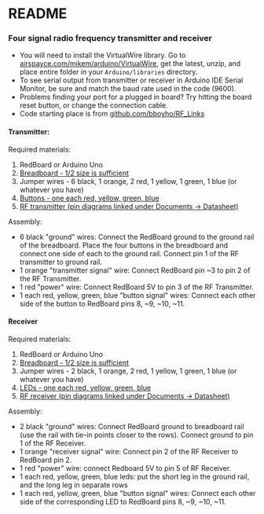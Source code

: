 # README

### Four signal radio frequency transmitter and receiver

* You will need to install the VirtualWire library. Go to [airspayce.com/mikem/arduino/VirtualWire](http://www.airspayce.com/mikem/arduino/VirtualWire/index.html), get the latest, unzip, and place entire folder in your `Arduino/libraries` directory.
* To see serial output from transmitter or receiver in Arduino IDE Serial Monitor, be sure and match the baud rate used in the code (9600).
* Problems finding your port for a plugged in board? Try hitting the board reset button, or change the connection cable.
* Code starting place is from [github.com/bboyho/RF_Links](https://github.com/bboyho/RF_Links)

#### Transmitter:

Required materials:

1. RedBoard or Arduino Uno
1. [Breadboard - 1/2 size is sufficient](https://www.sparkfun.com/products/12002)
1. Jumper wires - 6 black, 1 orange, 2 red, 1 yellow, 1 green, 1 blue (or whatever you have)
1. [Buttons - one each red, yellow, green, blue](https://www.sparkfun.com/products/15326)
1. [RF transmitter (pin diagrams linked under Documents -> Datasheet)](https://www.sparkfun.com/products/10534)

Assembly:

* 6 black "ground" wires: Connect the RedBoard ground to the ground rail of the breadboard. Place the four buttons in the breadboard and connect one side of each to the ground rail. Connect pin 1 of the RF transmitter to ground rail.
* 1 orange "transmitter signal" wire: Connect RedBoard pin ~3 to pin 2 of the RF Transmitter.
* 1 red "power" wire: Connect RedBoard 5V to pin 3 of the RF Transmitter.
* 1 each red, yellow, green, blue "button signal" wires: Connect each other side of the button to RedBoard pins 8, ~9, ~10, ~11.

#### Receiver

Required materials:

1. RedBoard or Arduino Uno
1. [Breadboard - 1/2 size is sufficient](https://www.sparkfun.com/products/12002)
1. Jumper wires - 2 black, 1 orange, 2 red, 1 yellow, 1 green, 1 blue (or whatever you have)
1. [LEDs - one each red, yellow, green, blue](https://www.sparkfun.com/products/12062)
1. [RF receiver (pin diagrams linked under Documents -> Datasheet)](https://www.sparkfun.com/products/10532)


Assembly:

* 2 black "ground" wires: Connect RedBoard ground to breadboard rail (use the rail with tie-in points closer to the rows). Connect ground to pin 1 of the RF Receiver.
* 1 orange "receiver signal" wire: Connect pin 2 of the RF Receiver to RedBoard pin 2.
* 1 red "power" wire: connect Redboard 5V to pin 5 of RF Receiver.
* 1 each red, yellow, green, blue leds: put the short leg in the ground rail, and the long leg in separate rows
* 1 each red, yellow, green, blue "button signal" wires: Connect each other side of the corresponding LED to RedBoard pins 8, ~9, ~10, ~11.
